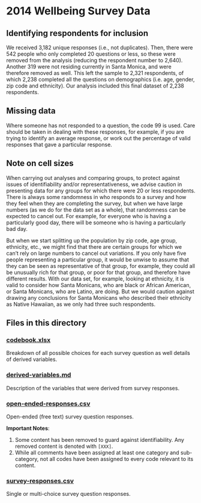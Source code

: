 # 2014 Wellbeing Survey Data

## Identifying respondents for inclusion

We received 3,182 unique responses (i.e., not duplicates). Then, there were 542 people who only completed 20 questions or less, so these were removed from the analysis (reducing the respondent number to 2,640). Another 319 were not residing currently in Santa Monica, and were therefore removed as well. This left the sample to 2,321 respondents, of which 2,238 completed all the questions on demographics (i.e. age, gender, zip code and ethnicity). Our analysis included this final dataset of 2,238 respondents.

## Missing data

Where someone has not responded to a question, the code 99 is used. Care should be taken in dealing with these responses, for example, if you are trying to identify an average response, or work out the percentage of valid responses that gave a particular response.

## Note on cell sizes

When carrying out analyses and comparing groups, to protect against issues of identifiability and/or representativeness, we advise caution in presenting data for any groups for which there were 20 or less respondents. There is always some randomness in who responds to a survey and how they feel when they are completing the survey, but when we have large numbers (as we do for the data set as a whole), that randomness can be expected to cancel out. For example, for everyone who is having a particularly good day, there will be someone who is having a particularly bad day. 

But when we start splitting up the population by zip code, age group, ethnicity, etc., we might find that there are certain groups for which we can’t rely on large numbers to cancel out variations. If you only have five people representing a particular group, it would be unwise to assume that they can be seen as representative of that group, for example, they could all be unusually rich for that group, or poor for that group, and therefore have different results. With our data set, for example, looking at ethnicity, it is valid to consider how Santa Monicans, who are black or African American, or Santa Monicans, who are Latino, are doing. But we would caution against drawing any conclusions for Santa Monicans who described their ethnicity as Native Hawaiian, as we only had three such respondents.

## Files in this directory

### [codebook.xlsx](codebook.xlsx)

Breakdown of all possible choices for each survey question as well details of derived variables.

### [derived-variables.md](derived-variables.md)

Description of the variables that were derived from survey responses.

### [open-ended-responses.csv](open-ended-responses.csv)

Open-ended (free text) survey question responses.

**Important Notes**:

1. Some content has been removed to guard against identifiability. Any removed content is denoted with `[XXX]`.
2. While all comments have been assigned at least one category and sub-category, not all codes have been assigned to every code relevant to its content.

### [survey-responses.csv](survey-responses.csv)

Single or multi-choice survey question responses.
